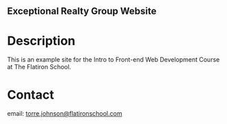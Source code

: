 Exceptional Realty Group Website
---

# Description

This is an example site for the Intro to Front-end Web Development Course at The Flatiron School.

# Contact

email: torre.johnson@flatironschool.com
